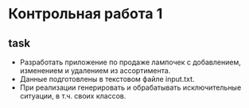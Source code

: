 # Контрольная работа 1

## task

- Разработать приложение по продаже лампочек с добавлением, изменением и удалением из ассортимента.
- Данные подготовлены в текстовом файле input.txt.
- При реализации генерировать и обрабатывать исключительные ситуации, в т.ч. своих классов.
